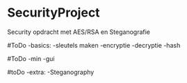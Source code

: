 # SecurityProject
Security opdracht met AES/RSA en Steganografie

#ToDo -basics:
-sleutels maken
-encryptie
-decryptie
-hash

#ToDo -min
-gui

#toDo -extra:
-Steganography

